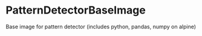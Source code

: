 # PatternDetectorBaseImage
Base image for pattern detector (includes python, pandas, numpy on alpine)
